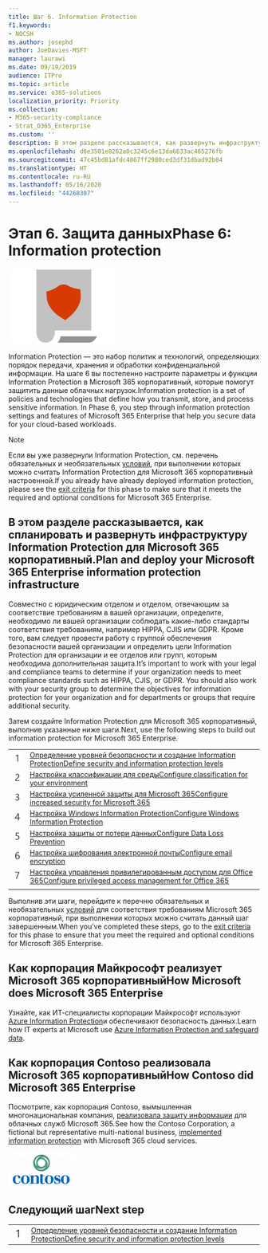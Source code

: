```yaml
---
title: Шаг 6. Information Protection
f1.keywords:
- NOCSH
ms.author: josephd
author: JoeDavies-MSFT
manager: laurawi
ms.date: 09/19/2019
audience: ITPro
ms.topic: article
ms.service: o365-solutions
localization_priority: Priority
ms.collection:
- M365-security-compliance
- Strat_O365_Enterprise
ms.custom: ''
description: В этом разделе рассказывается, как развернуть инфраструктуру Information Protection для Microsoft 365 корпоративный.
ms.openlocfilehash: d6e3501e8262a0c3245c6e13da6633ac465276fb
ms.sourcegitcommit: 47c45bd81afdc4867ff2980ced3df31dbad92b84
ms.translationtype: HT
ms.contentlocale: ru-RU
ms.lasthandoff: 05/16/2020
ms.locfileid: "44268307"
---
```

# <a name="phase-6-information-protection"></a><span data-ttu-id="37350-103">Этап 6. Защита данных</span><span class="sxs-lookup"><span data-stu-id="37350-103">Phase 6: Information protection</span></span>

![Этап 6. Защита данных](../media/deploy-foundation-infrastructure/infoprotection_icon.png)

<span data-ttu-id="37350-p101">Information Protection — это набор политик и технологий, определяющих порядок передачи, хранения и обработки конфиденциальной информации. На шаге 6 вы постепенно настроите параметры и функции Information Protection в Microsoft 365 корпоративный, которые помогут защитить данные облачных нагрузок.</span><span class="sxs-lookup"><span data-stu-id="37350-p101">Information protection is a set of policies and technologies that define how you transmit, store, and process sensitive information. In Phase 6, you step through information protection settings and features of Microsoft 365 Enterprise that help you secure data for your cloud-based workloads.</span></span>

>[!Note]
><span data-ttu-id="37350-107">Если вы уже развернули Information Protection, см. перечень обязательных и необязательных [условий](infoprotect-exit-criteria.md), при выполнении которых можно считать Information Protection для Microsoft 365 корпоративный настроенной.</span><span class="sxs-lookup"><span data-stu-id="37350-107">If you already have already deployed information protection, please see the [exit criteria](infoprotect-exit-criteria.md) for this phase to make sure that it meets the required and optional conditions for Microsoft 365 Enterprise.</span></span>
>

## <a name="plan-and-deploy-your-microsoft-365-enterprise-information-protection-infrastructure"></a><span data-ttu-id="37350-108">В этом разделе рассказывается, как спланировать и развернуть инфраструктуру Information Protection для Microsoft 365 корпоративный.</span><span class="sxs-lookup"><span data-stu-id="37350-108">Plan and deploy your Microsoft 365 Enterprise information protection infrastructure</span></span> 

<span data-ttu-id="37350-p102">Совместно с юридическим отделом и отделом, отвечающим за соответствие требованиям в вашей организации, определите, необходимо ли вашей организации соблюдать какие-либо стандарты соответствия требованиям, например HIPPA, CJIS или GDPR. Кроме того, вам следует провести работу с группой обеспечения безопасности вашей организации и определить цели Information Protection для организации и ее отделов или групп, которым необходима дополнительная защита.</span><span class="sxs-lookup"><span data-stu-id="37350-p102">It’s important to work with your legal and compliance teams to determine if your organization needs to meet compliance standards such as HIPPA, CJIS, or GDPR. You should also work with your security group to determine the objectives for information protection for your organization and for departments or groups that require additional security.</span></span>

<span data-ttu-id="37350-111">Затем создайте Information Protection для Microsoft 365 корпоративный, выполнив указанные ниже шаги.</span><span class="sxs-lookup"><span data-stu-id="37350-111">Next, use the following steps to build out information protection for Microsoft 365 Enterprise.</span></span>

|||
|:-------|:-----|
|![Шаг 1](../media/stepnumbers/Step1.png)|[<span data-ttu-id="37350-113">Определение уровней безопасности и создание Information Protection</span><span class="sxs-lookup"><span data-stu-id="37350-113">Define security and information protection levels</span></span>](infoprotect-define-sec-infoprotect-levels.md)|
|![Шаг 2](../media/stepnumbers/Step2.png)|[<span data-ttu-id="37350-115">Настройка классификации для среды</span><span class="sxs-lookup"><span data-stu-id="37350-115">Configure classification for your environment</span></span>](infoprotect-configure-classification.md)|
|![Шаг 3](../media/stepnumbers/Step3.png)|[<span data-ttu-id="37350-117">Настройка усиленной защиты для Microsoft 365</span><span class="sxs-lookup"><span data-stu-id="37350-117">Configure increased security for Microsoft 365</span></span>](infoprotect-configure-increased-security-office-365.md)|
|![Шаг 4](../media/stepnumbers/Step4.png)|[<span data-ttu-id="37350-119">Настройка Windows Information Protection</span><span class="sxs-lookup"><span data-stu-id="37350-119">Configure Windows Information Protection</span></span>](infoprotect-deploy-windows-information-protection.md)|
|![Шаг 5](../media/stepnumbers/Step5.png)|[<span data-ttu-id="37350-121">Настройка защиты от потери данных</span><span class="sxs-lookup"><span data-stu-id="37350-121">Configure Data Loss Prevention</span></span>](infoprotect-data-loss-prevention.md)|
|![Шаг 6](../media/stepnumbers/Step6.png)|[<span data-ttu-id="37350-123">Настройка шифрования электронной почты</span><span class="sxs-lookup"><span data-stu-id="37350-123">Configure email encryption</span></span>](infoprotect-email-encryption.md)|
|![Шаг 7](../media/stepnumbers/Step7.png)|[<span data-ttu-id="37350-125">Настройка управления привилегированным доступом для Office 365</span><span class="sxs-lookup"><span data-stu-id="37350-125">Configure privileged access management for Office 365</span></span>](infoprotect-configure-privileged-access-management.md)|
|||

<span data-ttu-id="37350-126">Выполнив эти шаги, перейдите к перечню обязательных и необязательных [условий](infoprotect-exit-criteria.md) для соответствия требованиям Microsoft 365 корпоративный, при выполнении которых можно считать данный шаг завершенным.</span><span class="sxs-lookup"><span data-stu-id="37350-126">When you've completed these steps, go to the [exit criteria](infoprotect-exit-criteria.md) for this phase to ensure that you meet the required and optional conditions for Microsoft 365 Enterprise.</span></span>

## <a name="how-microsoft-does-microsoft-365-enterprise"></a><span data-ttu-id="37350-127">Как корпорация Майкрософт реализует Microsoft 365 корпоративный</span><span class="sxs-lookup"><span data-stu-id="37350-127">How Microsoft does Microsoft 365 Enterprise</span></span>

<span data-ttu-id="37350-128">Узнайте, как ИТ-специалисты корпорации Майкрософт используют [Azure Information Protection](https://www.microsoft.com/itshowcase/deploying-and-managing-microsoft-365#primaryR9)и обеспечивают безопасность данных.</span><span class="sxs-lookup"><span data-stu-id="37350-128">Learn how IT experts at Microsoft use [Azure Information Protection and safeguard data](https://www.microsoft.com/itshowcase/deploying-and-managing-microsoft-365#primaryR9).</span></span>

## <a name="how-contoso-did-microsoft-365-enterprise"></a><span data-ttu-id="37350-129">Как корпорация Contoso реализовала Microsoft 365 корпоративный</span><span class="sxs-lookup"><span data-stu-id="37350-129">How Contoso did Microsoft 365 Enterprise</span></span>

<span data-ttu-id="37350-130">Посмотрите, как корпорация Contoso, вымышленная многонациональная компания, [реализовала защиту информации](contoso-info-protect.md) для облачных служб Microsoft 365.</span><span class="sxs-lookup"><span data-stu-id="37350-130">See how the Contoso Corporation, a fictional but representative multi-national business, [implemented information protection](contoso-info-protect.md) with Microsoft 365 cloud services.</span></span>

![Корпорация Contoso](../media/contoso-overview/contoso-icon.png)

## <a name="next-step"></a><span data-ttu-id="37350-132">Следующий шаг</span><span class="sxs-lookup"><span data-stu-id="37350-132">Next step</span></span>

|||
|:-------|:-----|
|![Шаг 1](../media/stepnumbers/Step1.png)|[<span data-ttu-id="37350-134">Определение уровней безопасности и создание Information Protection</span><span class="sxs-lookup"><span data-stu-id="37350-134">Define security and information protection levels</span></span>](infoprotect-define-sec-infoprotect-levels.md)|

